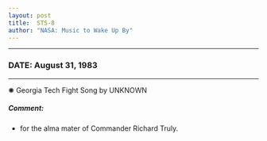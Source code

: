 ```yaml
---
layout: post
title:  STS-8
author: "NASA: Music to Wake Up By"
---
```


----
### DATE: August 31, 1983
----
✺ Georgia Tech Fight Song by UNKNOWN

##### Comment:
* for the alma mater of Commander Richard Truly.
